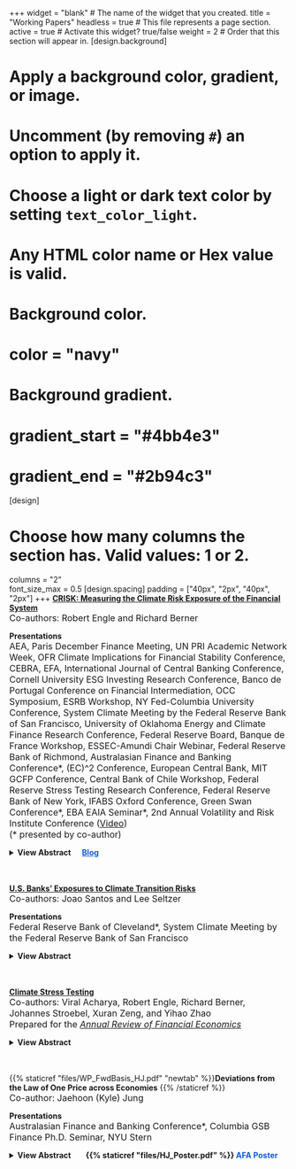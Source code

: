+++
widget = "blank"  # The name of the widget that you created.
title = "Working Papers"
headless = true  # This file represents a page section.
active = true  # Activate this widget? true/false
weight = 2  # Order that this section will appear in.
[design.background]
  # Apply a background color, gradient, or image.
  #   Uncomment (by removing `#`) an option to apply it.
  #   Choose a light or dark text color by setting `text_color_light`.
  #   Any HTML color name or Hex value is valid.

  # Background color.
  # color = "navy"
  
  # Background gradient.
  # gradient_start = "#4bb4e3"
  # gradient_end = "#2b94c3"
[design]
  # Choose how many columns the section has. Valid values: 1 or 2.
  columns = "2"  
  font_size_max = 0.5
[design.spacing]
  padding = ["40px", "2px", "40px", "2px"]
+++
[**CRISK: Measuring the Climate Risk Exposure of the Financial System**](https://papers.ssrn.com/sol3/papers.cfm?abstract_id=3931516)  
<font size="3"> Co-authors: Robert Engle and Richard Berner </font> 

<strong>Presentations </strong>  
<font size="3">
AEA, Paris December Finance Meeting, UN PRI Academic Network Week, OFR Climate Implications for Financial Stability Conference, CEBRA, EFA, International Journal of Central Banking Conference, Cornell University ESG Investing Research Conference, Banco de Portugal Conference on Financial Intermediation, OCC Symposium, ESRB Workshop, NY Fed-Columbia University Conference, System Climate Meeting by the Federal Reserve Bank of San Francisco, University of Oklahoma Energy and Climate Finance Research Conference, Federal Reserve Board, Banque de France Workshop, ESSEC-Amundi Chair Webinar, Federal Reserve Bank of Richmond, Australasian Finance and Banking Conference*, (EC)^2 Conference, European Central Bank, MIT GCFP Conference, Central Bank of Chile Workshop, Federal Reserve Stress Testing Research Conference, Federal Reserve Bank of New York, IFABS Oxford Conference, Green Swan Conference*, EBA EAIA Seminar*, 2nd Annual Volatility and Risk Institute Conference ([Video](https://www.youtube.com/watch?v=fvnzrdnlSpw))  
(* presented by co-author)
</font> 
<br/>

<details>
<summary><strong>View Abstract&nbsp;&nbsp;&nbsp;&nbsp;&nbsp;&nbsp;<a href="https://libertystreeteconomics.newyorkfed.org/2023/04/crisk-measuring-the-climate-risk-exposure-of-the-financial-system/" style="color: rgb(15, 92, 214);">Blog</a></strong></summary>
We develop a market-based methodology to assess banks’ resilience to climate-related risks and study the climate-related risk exposure of large global banks. We introduce a new measure, CRISK, which is the expected capital shortfall of a bank in a climate stress scenario. To estimate CRISK, we construct climate risk factors and dynamically measure banks’ stock return sensitivity (that is, climate beta) to the climate risk factor. We validate the climate risk factor empirically and the climate beta estimates by using granular data on large U.S. banks’ loan portfolios. The measure is useful in quantifying banks’ climate-related risk exposure through the market risk and the credit risk channels.
</details>  
<br/><br/>


[**U.S. Banks’ Exposures to Climate Transition Risks**](https://papers.ssrn.com/sol3/papers.cfm?abstract_id=4411661)  
<font size="3"> Co-authors: Joao Santos and Lee Seltzer </font> 

<strong>Presentations </strong>  
<font size="3">
Federal Reserve Bank of Cleveland*, System Climate Meeting by the Federal Reserve Bank of San Francisco
</font> 
<br/>

<details>
<summary><strong>View Abstract</strong></summary>
We build on the estimated sectoral effects of climate transition policies from the general equilibrium models of Jorgenson et al. (2018), Goulder and Hafstead (2018), and NGFS (2022a) to investigate U.S. banks’ exposures to transition risks. Our results show that while banks’ exposures are meaningful, they are manageable. Exposures vary by model and policy scenario with the largest estimates coming from the NGFS (2022a) disorderly transition scenario, where the average bank exposure reaches 9 percent as of 2022. Banks’ exposures increase with the stringency of a carbon tax policy but tend to benefit from a corporate or capital tax cut redistribution policy relative to a lump sum dividend. Also, banks’ exposures increase, although not dramatically in stress scenarios. For example, according to Jorgenson et al. (2018), banks’ exposures range from 0.5—3.5 percent as of 2022. Assuming that loans to industries in the top two deciles most affected by the transition policy lose their entire value, banks’ exposures would increase to 12—14 percent. Finally, there is a downward trend in banks’ exposures to the riskiest industries, which appears to be at least in part due to banks gradually reducing funding to these industries.
</details>  
<br/><br/>


[**Climate Stress Testing**](https://papers.ssrn.com/sol3/papers.cfm?abstract_id=4412022)  
<font size="3"> Co-authors: Viral Acharya, Robert Engle, Richard Berner, Johannes Stroebel, Xuran Zeng, and Yihao Zhao </font>  
<font size="3"> Prepared for the <i><u>Annual Review of Financial Economics</u></i> </font>
<details>
<summary><strong>View Abstract</strong></summary>
We explore the design of climate stress tests to assess and manage macro-prudential risks from climate change in the financial sector. We review the climate stress scenarios currently employed by regulators, highlighting the need to (i) consider many transition risks as dynamic policy choices; (ii) better understand and incorporate feedback loops between climate change and the economy; and (iii) further explore "compound risk" scenarios in which climate risks co-occur with other risks. We discuss how the process of mapping climate stress scenarios into financial firm outcomes can incorporate existing evidence on the effects of various climate-related risks on credit and market outcomes. We argue that more research is required to (i) identify channels through which plausible scenarios can lead to meaningful short-run impact on credit risks given typical bank loan maturities; (ii) incorporate bank-lending responses to climate risks; (iii) assess the adequacy of climate risk pricing in financial markets; and (iv) better understand and incorporate the process of expectations formation around the realizations of climate risks. Finally, we discuss the relative advantages and disadvantages of using market-based climate stress tests that can be conducted using publicly available data to complement existing stress testing frameworks.
</details>  
<br/><br/>


{{% staticref "files/WP_FwdBasis_HJ.pdf" "newtab" %}}**Deviations from the Law of One Price across Economies** {{% /staticref %}}  
<font size="3"> Co-author: Jaehoon (Kyle) Jung </font>    

<strong>Presentations </strong>  
<font size="3">
  Australasian Finance and Banking Conference*, Columbia GSB Finance Ph.D. Seminar, NYU Stern
</font>
<br/> 


<details>
<summary><strong>View Abstract &nbsp;&nbsp;&nbsp;&nbsp;&nbsp;&nbsp; {{% staticref "files/HJ_Poster.pdf" %}}<span style="color:rgb(15, 92, 214)"> AFA Poster</span></a></strong></summary>
 In a model with agents facing constraints heterogeneous across economies, we provide a novel explanation for an understudied yet economically significant deviation from the Law of One Price across FX forward markets. Specifically, we document a substantial divergence between the exchange rate for locally traded forward contracts and contracts with the same maturity traded outside the jurisdiction of countries during the global financial crisis, and that the magnitudes varied across currencies. The model predicts that (1) the basis increases with the shadow costs of constraints across time and increases with the country-specific FX position limit across countries;  (2) the shadow cost of each constraint non-linearly increases as the intermediary sector's relative performance declines below a threshold; and (3) higher shadow cost of the position limit predicts lower future excess return on local-currency denominated assets, as buying local assets relaxes the FX position limit constraint imposed on the intermediaries. We test the model predictions and find consistent evidence in the countries with tight position limits. 
</details>
<br/><br/>
